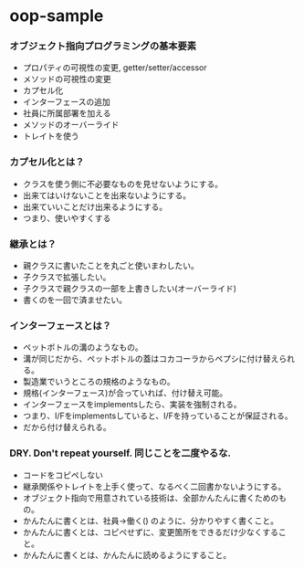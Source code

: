# oop-sample

### オブジェクト指向プログラミングの基本要素
- プロパティの可視性の変更, getter/setter/accessor
- メソッドの可視性の変更
- カプセル化
- インターフェースの追加
- 社員に所属部署を加える
- メソッドのオーバーライド
- トレイトを使う

### カプセル化とは？
- クラスを使う側に不必要なものを見せないようにする。
- 出来てはいけないことを出来ないようにする。
- 出来ていいことだけ出来るようにする。
- つまり、使いやすくする

### 継承とは？
- 親クラスに書いたことを丸ごと使いまわしたい。
- 子クラスで拡張したい。
- 子クラスで親クラスの一部を上書きしたい(オーバーライド)
- 書くのを一回で済ませたい。

### インターフェースとは？
- ペットボトルの溝のようなもの。
- 溝が同じだから、ペットボトルの蓋はコカコーラからペプシに付け替えられる。
- 製造業でいうところの規格のようなもの。
- 規格(インターフェース)が合っていれば、付け替え可能。
- インターフェースをimplementsしたら、実装を強制される。
- つまり、I/Fをimplementsしていると、I/Fを持っていることが保証される。
- だから付け替えられる。

### DRY. Don't repeat yourself. 同じことを二度やるな.
- コードをコピペしない
- 継承関係やトレイトを上手く使って、なるべく二回書かないようにする。
- オブジェクト指向で用意されている技術は、全部かんたんに書くためのもの。
- かんたんに書くとは、社員->働く() のように、分かりやすく書くこと。
- かんたんに書くとは、コピペせずに、変更箇所をできるだけ少なくすること。
- かんたんに書くとは、かんたんに読めるようにすること。


